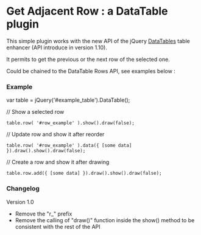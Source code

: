 # Get Adjacent Row : a DataTable plugin

This simple plugin works with the new API of the jQuery [DataTables](http://datatables.net) table enhancer (API introduce in version 1.10).

It permits to get the previous or the next row of the selected one.

Could be chained to the DataTable Rows API, see examples below : 


### Example

var table = jQuery('#example_table').DataTable();

// Show a selected row
    
    table.row( '#row_example' ).show().draw(false);

// Update row and show it after reorder
    
    table.row( '#row_example' ).data({ [some data] }).draw().show().draw(false);

// Create a row and show it after drawing
    
    table.row.add({ [some data] }).draw().show().draw(false);


### Changelog

Version 1.0
* Remove the "r_" prefix
* Remove the calling of "draw()" function inside the show() method to be consistent with the rest of the API

